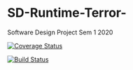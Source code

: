 # SD-Runtime-Terror-
Software Design Project Sem 1 2020

[![Coverage Status](https://coveralls.io/repos/github/iman-ahmed05/SD-Runtime-Terror-/badge.png?branch=master)](https://coveralls.io/github/iman-ahmed05/SD-Runtime-Terror-?branch=master&kill_cache=1)


[![Build Status](https://travis-ci.com/iman-ahmed05/SD-Runtime-Terror-.svg?branch=master)](https://travis-ci.com/iman-ahmed05/SD-Runtime-Terror-)




